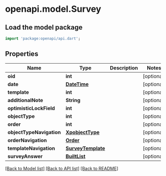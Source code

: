 # openapi.model.Survey

## Load the model package
```dart
import 'package:openapi/api.dart';
```

## Properties
Name | Type | Description | Notes
------------ | ------------- | ------------- | -------------
**oid** | **int** |  | [optional] 
**date** | [**DateTime**](DateTime.md) |  | [optional] 
**template** | **int** |  | [optional] 
**additionalNote** | **String** |  | [optional] 
**optimisticLockField** | **int** |  | [optional] 
**objectType** | **int** |  | [optional] 
**order** | **int** |  | [optional] 
**objectTypeNavigation** | [**XpobjectType**](XpobjectType.md) |  | [optional] 
**orderNavigation** | [**Order**](Order.md) |  | [optional] 
**templateNavigation** | [**SurveyTemplate**](SurveyTemplate.md) |  | [optional] 
**surveyAnswer** | [**BuiltList<SurveyAnswer>**](SurveyAnswer.md) |  | [optional] 

[[Back to Model list]](../README.md#documentation-for-models) [[Back to API list]](../README.md#documentation-for-api-endpoints) [[Back to README]](../README.md)


